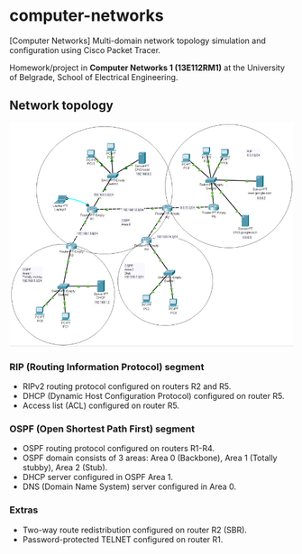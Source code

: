 # computer-networks
[Computer Networks] Multi-domain network topology simulation and configuration using Cisco Packet Tracer.

Homework/project in **Computer Networks 1 (13E112RM1)** at the University of Belgrade, School of Electrical Engineering.

## Network topology

![network](Images/network.png)

### RIP (Routing Information Protocol) segment
* RIPv2 routing protocol configured on routers R2 and R5.
* DHCP (Dynamic Host Configuration Protocol) configured on router R5.
* Access list (ACL) configured on router R5.

### OSPF (Open Shortest Path First) segment
* OSPF routing protocol configured on routers R1-R4.
* OSPF domain consists of 3 areas: Area 0 (Backbone), Area 1 (Totally stubby), Area 2 (Stub).
* DHCP server configured in OSPF Area 1.
* DNS (Domain Name System) server configured in Area 0.

### Extras
* Two-way route redistribution configured on router R2 (SBR).
* Password-protected TELNET configured on router R1.
